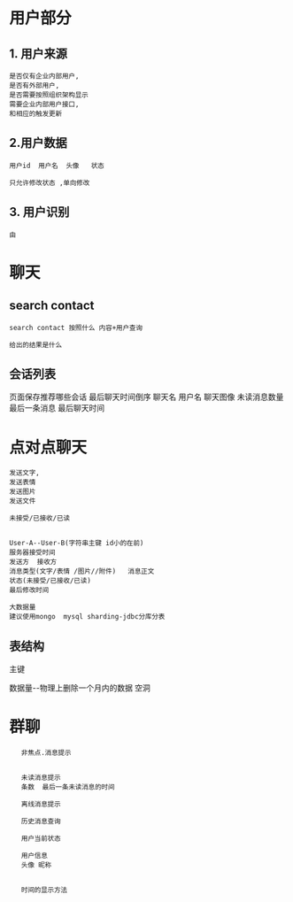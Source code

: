 

# 用户部分

## 1. 用户来源  

    是否仅有企业内部用户,
    是否有外部用户,
    是否需要按照组织架构显示
    需要企业内部用户接口,
    和相应的触发更新


## 2.用户数据

    用户id  用户名  头像   状态   
    
    只允许修改状态 ,单向修改
    
## 3. 用户识别

    由    
    
    
# 聊天

## search contact   

    search contact 按照什么 内容+用户查询
    
    给出的结果是什么
    
## 会话列表

   页面保存推荐哪些会话
   最后聊天时间倒序
   聊天名 用户名 聊天图像  未读消息数量 最后一条消息  最后聊天时间  
   
   
   
# 点对点聊天

    发送文字,
    发送表情
    发送图片
    发送文件
    
    未接受/已接收/已读
    
    
    User-A--User-B(字符串主键 id小的在前)  
    服务器接受时间  
    发送方  接收方  
    消息类型(文字/表情 /图片//附件)   消息正文  
    状态(未接受/已接收/已读)  
    最后修改时间
    
    大数据量 
    建议使用mongo  mysql sharding-jdbc分库分表
    
## 表结构

   主键
   
   数据量--物理上删除一个月内的数据  空洞     


# 群聊

       非焦点.消息提示
       
       
       未读消息提示
       条数  最后一条未读消息的时间
       
       离线消息提示
       
       历史消息查询
       
       用户当前状态
       
       用户信息
       头像 昵称 
       
       
       时间的显示方法